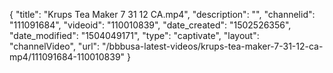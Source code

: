 {
    "title": "Krups Tea Maker 7 31 12 CA.mp4",
    "description": "",
    "channelid": "111091684",
    "videoid": "110010839",
    "date_created": "1502526356",
    "date_modified": "1504049171",
    "type": "captivate",
    "layout": "channelVideo",
    "url": "\/bbbusa-latest-videos\/krups-tea-maker-7-31-12-ca-mp4\/111091684-110010839"
}